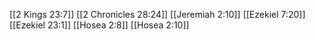 [[2 Kings 23:7]]
[[2 Chronicles 28:24]]
[[Jeremiah 2:10]]
[[Ezekiel 7:20]]
[[Ezekiel 23:1]]
[[Hosea 2:8]]
[[Hosea 2:10]]

